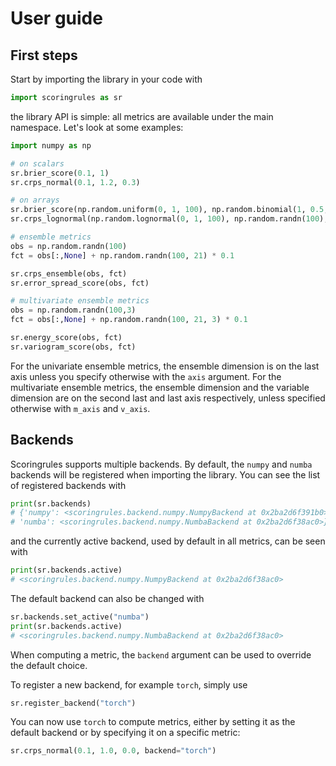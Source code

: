 # User guide

## First steps
Start by importing the library in your code with
```python
import scoringrules as sr
```

the library API is simple: all metrics are available under the main namespace. Let's look at some examples:

```python
import numpy as np

# on scalars
sr.brier_score(0.1, 1)
sr.crps_normal(0.1, 1.2, 0.3)

# on arrays
sr.brier_score(np.random.uniform(0, 1, 100), np.random.binomial(1, 0.5, 100))
sr.crps_lognormal(np.random.lognormal(0, 1, 100), np.random.randn(100), np.random.uniform(0.5, 1.5, 100))

# ensemble metrics
obs = np.random.randn(100)
fct = obs[:,None] + np.random.randn(100, 21) * 0.1

sr.crps_ensemble(obs, fct)
sr.error_spread_score(obs, fct)

# multivariate ensemble metrics
obs = np.random.randn(100,3)
fct = obs[:,None] + np.random.randn(100, 21, 3) * 0.1

sr.energy_score(obs, fct)
sr.variogram_score(obs, fct)
```

For the univariate ensemble metrics, the ensemble dimension is on the last axis unless you specify otherwise with the `axis` argument. For the multivariate ensemble metrics, the ensemble dimension and the variable dimension are on the second last and last axis respectively, unless specified otherwise with `m_axis` and `v_axis`.

## Backends
Scoringrules supports multiple backends. By default, the `numpy` and `numba` backends will be registered when importing the library. You can see the list of registered backends with

```python
print(sr.backends)
# {'numpy': <scoringrules.backend.numpy.NumpyBackend at 0x2ba2d6f391b0>,
# 'numba': <scoringrules.backend.numpy.NumbaBackend at 0x2ba2d6f38ac0>}
```

and the currently active backend, used by default in all metrics, can be seen with

```python
print(sr.backends.active)
# <scoringrules.backend.numpy.NumpyBackend at 0x2ba2d6f38ac0>
```

The default backend can also be changed with

```python
sr.backends.set_active("numba")
print(sr.backends.active)
# <scoringrules.backend.numpy.NumbaBackend at 0x2ba2d6f38ac0>
```
When computing a metric, the `backend` argument can be used to override the default choice.


To register a new backend, for example `torch`, simply use

```python
sr.register_backend("torch")
```

You can now use `torch` to compute metrics, either by setting it as the default backend or by specifying it on a specific metric:

```python
sr.crps_normal(0.1, 1.0, 0.0, backend="torch")
```

